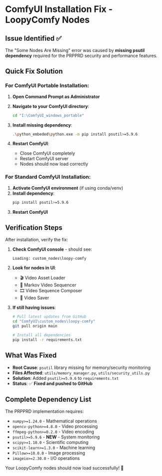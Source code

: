 # ComfyUI Installation Fix - LoopyComfy Nodes

## Issue Identified ✅

The "Some Nodes Are Missing" error was caused by **missing psutil dependency** required for the PRPPRD security and performance features.

## Quick Fix Solution

### For ComfyUI Portable Installation:

1. **Open Command Prompt as Administrator**

2. **Navigate to your ComfyUI directory**:
   ```bash
   cd "I:\ComfyUI_windows_portable"
   ```

3. **Install missing dependency**:
   ```bash
   .\python_embeded\python.exe -m pip install psutil>=5.9.6
   ```

4. **Restart ComfyUI**:
   - Close ComfyUI completely
   - Restart ComfyUI server
   - Nodes should now load correctly

### For Standard ComfyUI Installation:

1. **Activate ComfyUI environment** (if using conda/venv)
2. **Install dependency**:
   ```bash
   pip install psutil>=5.9.6
   ```
3. **Restart ComfyUI**

## Verification Steps

After installation, verify the fix:

1. **Check ComfyUI console** - should see:
   ```
   Loading: custom_nodes\loopy-comfy
   ```

2. **Look for nodes in UI**:
   - 🎬 Video Asset Loader
   - 🎲 Markov Video Sequencer  
   - 🎞️ Video Sequence Composer
   - 💾 Video Saver

3. **If still having issues**:
   ```bash
   # Pull latest updates from GitHub
   cd "ComfyUI\custom_nodes\loopy-comfy"
   git pull origin main
   
   # Install all dependencies
   pip install -r requirements.txt
   ```

## What Was Fixed

- **Root Cause**: `psutil` library missing for memory/security monitoring
- **Files Affected**: `utils/memory_manager.py`, `utils/security_utils.py`
- **Solution**: Added `psutil>=5.9.6` to `requirements.txt`
- **Status**: ✅ **Fixed and pushed to GitHub**

## Complete Dependency List

The PRPPRD implementation requires:
- `numpy>=1.24.0` - Mathematical operations
- `opencv-python>=4.8.0` - Video processing  
- `ffmpeg-python>=0.2.0` - Video encoding
- `psutil>=5.9.6` - **NEW** - System monitoring
- `scipy>=1.10.0` - Scientific computing
- `scikit-learn>=1.3.0` - Machine learning
- `Pillow>=10.0.0` - Image processing
- `imageio>=2.30.0` - I/O operations

Your LoopyComfy nodes should now load successfully! 🚀